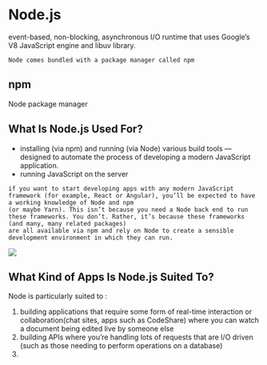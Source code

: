 # Node.js
event-based, non-blocking, asynchronous I/O runtime that uses Google’s V8 JavaScript engine and libuv library.

```
Node comes bundled with a package manager called npm

```

## npm 
Node package manager

## What Is Node.js Used For?
+ installing (via npm) and running (via Node) various build tools — designed to automate the process of developing a modern JavaScript application.
+  running JavaScript on the server


```
if you want to start developing apps with any modern JavaScript framework (for example, React or Angular), you’ll be expected to have a working knowledge of Node and npm 
(or maybe Yarn). This isn’t because you need a Node back end to run these frameworks. You don’t. Rather, it’s because these frameworks (and many, many related packages)
are all available via npm and rely on Node to create a sensible development environment in which they can run.

```

![](https://uploads.sitepoint.com/wp-content/uploads/2012/10/1516152673node_event_loop.png)


## What Kind of Apps Is Node.js Suited To?

Node is particularly suited to :

1. building applications that require some form of real-time interaction or collaboration(chat sites, apps such as CodeShare) where you can watch a document being edited live by someone else
2. building APIs where you’re handling lots of requests that are I/O driven (such as those needing to perform operations on a database)
3. 


